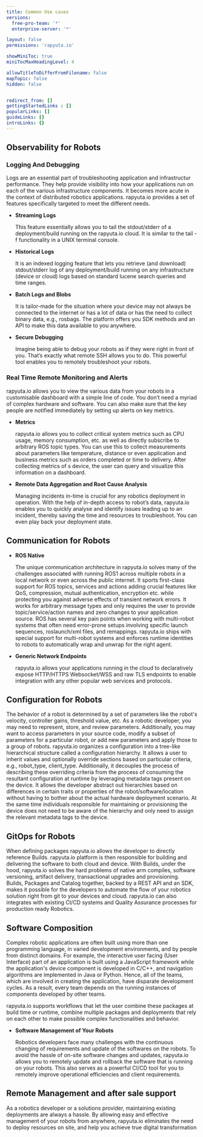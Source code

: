 ```yaml
---
title: Common Use cases
versions:
  free-pro-team: '*'
  enterprise-server: '*'

layout: false
permissions: 'rapyuta.io'

showMiniToc: true
miniTocMaxHeadingLevel: 4

allowTitleToDifferFromFilename: false
mapTopic: false
hidden: false


redirect_from: []
gettingStartedLinks : []
popularLinks: []
guideLinks: []
introLinks: {}
---
```


## Observability for Robots

### Logging And Debugging

Logs are an essential part of troubleshooting application and infrastructur performance. They help provide visibility into how your applications run on each of the various infrastructure components. It becomes more acute in the context of distributed robotics applications. rapyuta.io provides a set of features specifically targeted to meet the different needs.

* **Streaming Logs**        

  This feature essentially allows you to tail the stdout/stderr of a deployment/build running on the rapyuta.io cloud. It is similar to the tail -f functionality in a UNIX terminal console.

* **Historical Logs**    

  It is an indexed logging feature that lets you retrieve (and download) stdout/stderr log of any deployment/build running on any infrastructure (device or cloud) logs based on standard lucene search queries and time ranges.

* **Batch Logs and Blobs**    

  It is tailor-made for the situation where your device may not always be connected to the internet or has a lot of data or has the need to collect binary data, e.g., rosbags. The platform offers you SDK methods and an API to make this data available to you anywhere.

* **Secure Debugging**

  Imagine being able to debug your robots as if they were right in front of you.  That’s exactly what remote SSH allows you to do. This powerful tool enables you to remotely troubleshoot your robots.


### Real Time Remote Monitoring and Alerts

rapyuta.io allows you to view the various data from your robots in a customisable dashboard with a simple line of code. You don’t need a myriad of complex hardware and software. You can also make sure that the key people are notified immediately by setting up alerts on key metrics.



* **Metrics**

  rapyuta.io allows you to collect critical system metrics such as CPU usage, memory consumption, etc. as well as directly subscribe to arbitrary ROS topic types. You can use this to collect measurements about parameters like temperature, distance or even application and business metrics such as orders completed or time to delivery.
After collecting metrics of s device, the user can query and visualize this information on a dashboard.

* **Remote Data Aggregation and Root Cause Analysis**

  Managing incidents in-time is crucial for any robotics deployment in operation. With the help of in-depth access to robot’s data, rapyuta.io enables you to quickly analyse and identify issues leading up to an incident, thereby saving the time and resources to troubleshoot. You can even play back your deployment state.



## Communication for Robots

* **ROS Native**

  The unique communication architecture in rapyuta.io solves many of the challenges associated with running ROS1 across multiple robots in a local network or even across the public internet. It sports first-class support for ROS topics, services and actions adding crucial features like QoS, compression, mutual authentication, encryption etc. while protecting you against adverse effects of transient network errors. It works for arbitrary message types and only requires the user to provide topic/service/action names and zero changes to your application source. ROS has several key pain points when working with multi-robot systems that often need error-prone setups involving specific launch sequences, roslaunch/xml files, and remappings. rapyuta.io ships with special support for multi-robot systems and enforces runtime identities to robots to automatically wrap and unwrap for the right agent.


* **Generic Network Endpoints**

  rapyuta.io allows your applications running in the cloud to declaratively expose HTTP/HTTPS Websocket/WSS and raw TLS endpoints to enable integration with any other popular web services and protocols.


## Configuration for Robots

 The behavior of a robot is determined by a set of parameters like the robot's velocity, controller  gains, threshold value, etc. As a robotic developer, you may need to represent, store, and review parameters. Additionally, you may want to access parameters in your source code, modify a subset of parameters for a particular robot, or add new parameters and apply those to a group of robots. rapyuta.io organizes a configuration into a tree-like hierarchical structure called a configuration hierarchy. It allows a user to inherit values and optionally override sections based on particular criteria, e.g., robot_type, client_type. Additionally, it decouples the process of describing these overriding criteria from the process of consuming the resultant configuration at runtime by leveraging metadata tags present on the device. It allows the developer abstract out hierarchies based on differences in certain traits or properties of the robot/software/location without having to bother about the actual hardware deployment scenario. At the same time individuals responsible for maintaining or provisioning the device does not need to be aware of the hierarchy and only need to assign the relevant metadata tags to the device.



## GitOps for Robots

  When defining packages rapyuta.io allows the developer to directly reference Builds. rapyuta.io platform is then responsible for building and delivering the software to both cloud and device. With Builds, under the hood, rapyuta.io solves the hard problems of native arm compiles, software versioning, artifact delivery, transactional upgrades and provisioning. Builds, Packages and Catalog together, backed by a REST API and an SDK, makes it possible for the developers to automate the flow of your robotics solution right from git to your devices and cloud. rapyuta.io can also integrates with existing CI/CD systems and Quality Assurance processes for production ready Robotics.



## Software Composition

  Complex robotic applications are often built using more than one programming language, in varied development environments, and by people from distinct domains. For example, the interactive user facing (User Interface) part of an application is built using a JavaScript framework while the application's device component is developed in C/C++, and navigation algorithms are implemented in Java or Python. Hence, all of the teams, which are involved in creating the application, have disparate development cycles. As a result, every team depends on the running instances of components developed by other teams.

  rapyuta.io supports workflows that let the user combine these packages at build time or runtime, combine multiple packages and deployments that rely on each other to make possible complex functionalities and behavior.

* **Software Management of Your Robots**

  Robotics developers face many challenges with the continuous changing of requirements and update of the softwares on the robots. To avoid the hassle of on-site software changes and updates, rapyuta.io allows you to remotely update and rollback the software that is running on your robots. This also serves as a powerful CI/CD tool for you to remotely improve operational efficiencies and client requirements.

##  Remote Management and after sale support

  As a robotics developer or a solutions provider, maintaining existing deployments are always a hassle. By allowing easy and effective management of your robots from anywhere, rapyuta.io eliminates the need to deploy resources on site, and help you achieve true digital transformation

